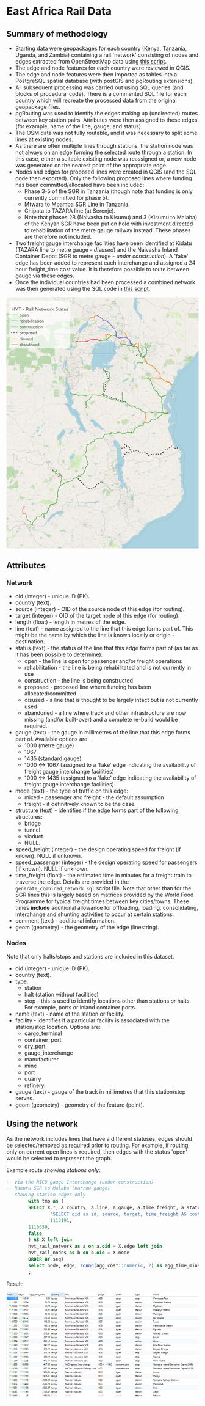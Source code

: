 # East Africa Rail Data

## Summary of methodology

* Starting data were geopackages for each country (Kenya, Tanzania, Uganda, and Zambia) containing a rail 'network' consisting of nodes and edges extracted from OpenStreetMap data using [this script](https://github.com/nismod/east-africa-transport/blob/main/preprocess/rail/rail.sh).
* The edge and node features for each country were reviewed in QGIS.
* The edge and node features were then imported as tables into a PostgreSQL spatial database (with postGIS and pgRouting extensions).
* All subsequent processing was carried out using SQL queries (and blocks of procedural code). There is a commented SQL file for each country which will recreate the processed data from the original geopackage files.
* pgRouting was used to identify the edges making up (undirected) routes between key station pairs. Attributes were then assigned to these edges (for example, name of the line, gauge, and status). 
* The OSM data was not fully routable, and it was necessary to split some lines at existing nodes.
* As there are often multiple lines through stations, the station node was not always on an edge forming the selected route through a station. In this case, either a suitable existing node was reassigned or, a new node was generated on the nearest point of the appropriate edge.
* Nodes and edges for proposed lines were created in QGIS (and the SQL code then exported). Only the following proposed lines where funding has been committed/allocated have been included:
  * Phase 3-5 of the SGR in Tanzania (though note that funding is only currently committed for phase 5).
  * Mtwara to Mbamba SGR Line in Tanzania.
  * Chipata to TAZARA line (at Serenje).
  * Note that phases 2B (Naivasha to Kisumu) and 3 (Kisumu to Malaba) of the Kenyan SGR have been put on hold with investment directed to rehabilitation of the metre gauge railway instead. These phases are therefore not included.
* Two freight gauge interchange facilities have been identified at Kidatu (TAZARA line to metre gauge - *disused*) and the Naivasha Inland Container Depot (SGR to metre gauge - *under construction*). A 'fake' edge has been added to represent each interchange and assigned a 24 hour freight_time cost value.  It is therefore possible to route between gauge via these edges.
* Once the individual countries had been processed a combined network was then generated using the SQL code in [this script](https://github.com/nismod/east-africa-transport/blob/main/data/rail/generate_combined_network.sql).

![Overview of rail lines and their status](hvt_rail.png)

## Attributes

### Network

- oid (integer) - unique ID (PK).
- country (text).
- source (integer) - OID of the source node of this edge (for routing).
- target (integer) - OID of the target node of this edge (for routing).
- length (float) - length in metres of the edge.
- line (text) - name assigned to the line that this edge forms part of. This might be the name by which the line is known locally or origin - destination.
- status (text) - the status of the line that this edge forms part of (as far as it has been possible to determine):
  - open - the line is open for passenger and/or freight operations
  - rehabilitation - the line is being rehabilitated and is not currently in use
  - construction - the line is being constructed
  - proposed - proposed line where funding has been allocated/committed
  - disused - a line that is thought to be largely intact but is not currently used
  - abandoned - a line where track and other infrastructure are now missing (and/or built-over) and a complete re-build would be required. 
- gauge (text) - the gauge in millimetres of the line that this edge forms part of. Available options are:
  - 1000 (metre gauge)
  - 1067
  - 1435 (standard gauge)
  - 1000 <-> 1067 (assigned to a 'fake' edge indicating the availability of freight gauge interchange facilities)
  - 1000 <-> 1435 (assigned to a 'fake' edge indicating the availability of freight gauge interchange facilities).
- mode (text) - the type of traffic on this edge:
  - mixed - passenger and freight - the default assumption
  - freight - if definitively known to be the case.
- structure (text) - identifies if the edge forms part of the following structures:
  - bridge
  - tunnel
  - viaduct
  - NULL.
- speed_freight (integer) - the design operating speed for freight (if known). NULL if unknown.
- speed_passenger (integer) - the design operating speed for passengers (if known). NULL if unknown.
- time_freight (float) - the estimated time in minutes for a freight train to traverse the edge. Details are provided in the `generate_combined_network.sql` script file. Note that other than for the SGR lines this is largely based on matrices provided by the World Food Programme for typical freight times between key cities/towns. These times **include** additional allowance for offloading, loading, consolidating, interchange and shunting activities to occur at certain stations.
- comment (text) - additional information.
- geom (geometry) - the geometry of the edge (linestring).

### Nodes

Note that only halts/stops and stations are included in this dataset. 

* oid (integer) - unique ID (PK).
* country (text).
* type:
  * station
  * halt (station without facilities)
  * stop - this is used to identify locations other than stations or halts. For example, ports or inland container ports.
* name (text) - name of the station or facility.
* facility - identifies if a particular facility is associated with the station/stop location. Options are:
  * cargo_terminal
  * container_port
  * dry_port
  * gauge_interchange
  * manufacturer
  * mine
  * port
  * quarry
  * refinery.
* gauge (text) - gauge of the track in millimetres that this station/stop serves.
* geom (geometry) - geometry of the feature (point).

## Using the network

As the network includes lines that have a different statuses, edges should be selected/removed as required prior to routing. For example, if routing only on current open lines is required, then edges with the status 'open' would be selected to represent the graph.

Example route *showing stations only*:

```sql
-- via the NICD gauge Interchange (under construction)
-- Nakuru SGR to Malaba (narrow gauge) 
-- showing station edges only 
		with tmp as (
		SELECT X.*, a.country, a.line, a.gauge, a.time_freight, a.status, b.type, b.name FROM pgr_dijkstra(
                'SELECT oid as id, source, target, time_freight AS cost FROM hvt_rail_network',
                1113191,
		1110059,
		false
		) AS X left join
		hvt_rail_network as a on a.oid = X.edge left join
		hvt_rail_nodes as b on b.oid = X.node
		ORDER BY seq)
		select node, edge, round(agg_cost::numeric, 2) as agg_time_mins, country, line, gauge, status, type, name from tmp where type in ('station', 'stop', 'halt')
		;
```

Result:

![example query](example_query.png)
